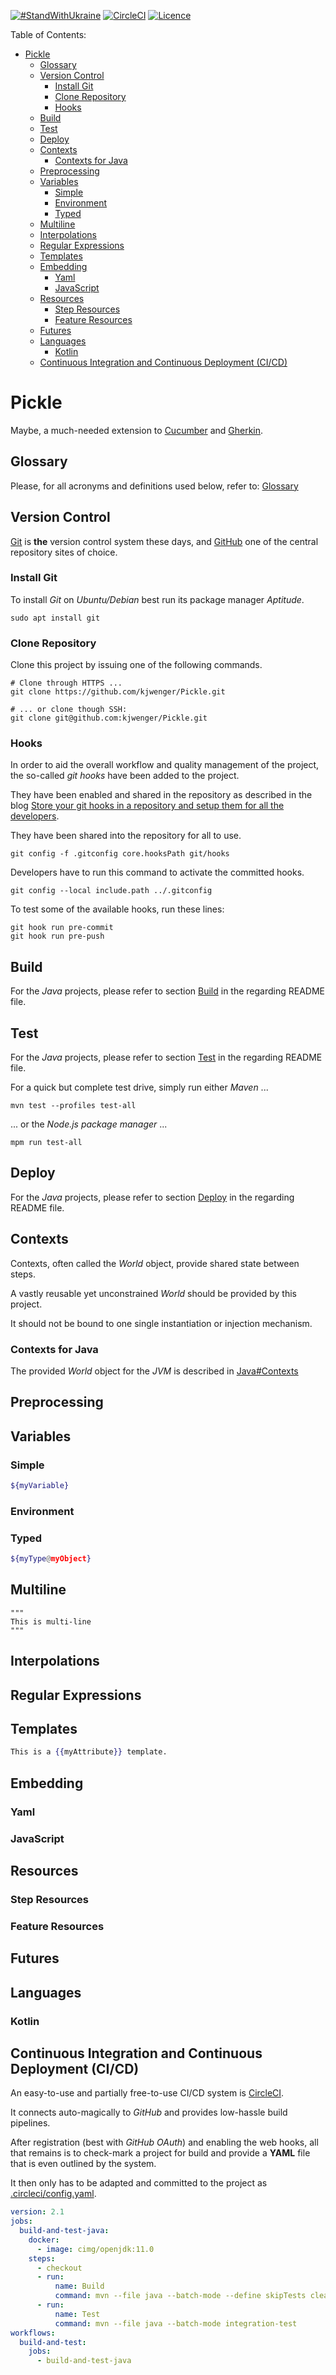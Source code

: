 [![#StandWithUkraine](https://raw.githubusercontent.com/vshymanskyy/StandWithUkraine/main/badges/StandWithUkraine.svg)](https://vshymanskyy.github.io/StandWithUkraine)
[![CircleCI](https://dl.circleci.com/status-badge/img/gh/kjwenger/Pickle/tree/main.svg?style=shield)](https://dl.circleci.com/status-badge/redirect/gh/kjwenger/Pickle/tree/main)
[![Licence](https://img.shields.io/github/license/kjwenger/Pickle?color=success)](https://github.com/kjwenger/Pickle/blob/master/LICENSE)

Table of Contents:

<!-- TOC -->
* [Pickle](#pickle)
  * [Glossary](#glossary)
  * [Version Control](#version-control)
    * [Install Git](#install-git)
    * [Clone Repository](#clone-repository)
    * [Hooks](#hooks)
  * [Build](#build)
  * [Test](#test)
  * [Deploy](#deploy)
  * [Contexts](#contexts)
    * [Contexts for Java](#contexts-for-java)
  * [Preprocessing](#preprocessing)
  * [Variables](#variables)
    * [Simple](#simple)
    * [Environment](#environment)
    * [Typed](#typed)
  * [Multiline](#multiline)
  * [Interpolations](#interpolations)
  * [Regular Expressions](#regular-expressions)
  * [Templates](#templates)
  * [Embedding](#embedding)
    * [Yaml](#yaml)
    * [JavaScript](#javascript)
  * [Resources](#resources)
    * [Step Resources](#step-resources)
    * [Feature Resources](#feature-resources)
  * [Futures](#futures)
  * [Languages](#languages)
    * [Kotlin](#kotlin)
  * [Continuous Integration and Continuous Deployment (CI/CD)](#continuous-integration-and-continuous-deployment--cicd-)
<!-- TOC -->

# Pickle
Maybe, a much-needed extension to
[Cucumber](https://cucumber.io/) and
[Gherkin](https://cucumber.io/docs/gherkin/).

## Glossary
Please, for all acronyms and definitions used below, refer to:
[Glossary](./Glossary.md)

## Version Control
[Git](https://git-scm.com/) is **the** version control system these days,
and [GitHub](https://github.com/kjwenger/Pickle) one of the central repository
sites of choice.

### Install Git
To install *Git* on *Ubuntu/Debian* best run its package manager *Aptitude*.

```shell
sudo apt install git
```

### Clone Repository
Clone this project by issuing one of the following commands.

```shell
# Clone through HTTPS ...
git clone https://github.com/kjwenger/Pickle.git
```

```shell
# ... or clone though SSH:
git clone git@github.com:kjwenger/Pickle.git
```

### Hooks
In order to aid the overall workflow and quality management of the project,
the so-called *git hooks* have been added to the project.

They have been enabled and shared in the repository as described in the
blog [Store your git hooks in a repository and setup them for all the developers](
https://pilot34.medium.com/store-your-git-hooks-in-a-repository-2de1d319848c).

They have been shared into the repository for all to use.

```shell
git config -f .gitconfig core.hooksPath git/hooks
```

Developers have to run this command to activate the committed hooks.

```shell
git config --local include.path ../.gitconfig
```

To test some of the available hooks, run these lines:

```shell
git hook run pre-commit
git hook run pre-push
```

## Build
For the *Java* projects, please refer to section [Build](./java/README.md#build)
in the regarding README file.

## Test
For the *Java* projects, please refer to section [Test](./java/README.md#test)
in the regarding README file.

For a quick but complete test drive, simply run either *Maven* ...
```shell
mvn test --profiles test-all
```
... or the *Node.js package manager* ...
```shell
mpm run test-all
```

## Deploy
For the *Java* projects, please refer to section [Deploy](./java/README.md#deploy)
in the regarding README file.

## Contexts
Contexts, often called the *World* object, provide shared state between steps.

A vastly reusable yet unconstrained *World* should be provided by this project.

It should not be bound to one single instantiation or injection mechanism.

### Contexts for Java
The provided *World* object for the *JVM* is described in
[Java#Contexts](./java/README.md#contexts)

## Preprocessing

## Variables

### Simple

```bash
${myVariable}
```

### Environment

### Typed

```bash
${myType@myObject}
```

## Multiline

```
"""
This is multi-line
"""
```

## Interpolations

## Regular Expressions

## Templates

```handlebars
This is a {{myAttribute}} template.
```

## Embedding

### Yaml

### JavaScript

## Resources

### Step Resources

### Feature Resources

## Futures

## Languages

### Kotlin

## Continuous Integration and Continuous Deployment (CI/CD)
An easy-to-use and partially free-to-use CI/CD system is
[CircleCI](https://app.circleci.com/pipelines/github/kjwenger/Pickle).

It connects auto-magically to *GitHub* and provides low-hassle build pipelines.

After registration (best with *GitHub* *OAuth*) and enabling the web hooks,
all that remains is to check-mark a project for build and provide a **YAML**
file that is even outlined by the system.

It then only has to be adapted and committed to the project
as [.circleci/config.yaml](.circleci/config.yml).

```yaml
version: 2.1
jobs:
  build-and-test-java:
    docker:
      - image: cimg/openjdk:11.0
    steps:
      - checkout
      - run:
          name: Build
          command: mvn --file java --batch-mode --define skipTests clean package
      - run:
          name: Test
          command: mvn --file java --batch-mode integration-test
workflows:
  build-and-test:
    jobs:
      - build-and-test-java
```
